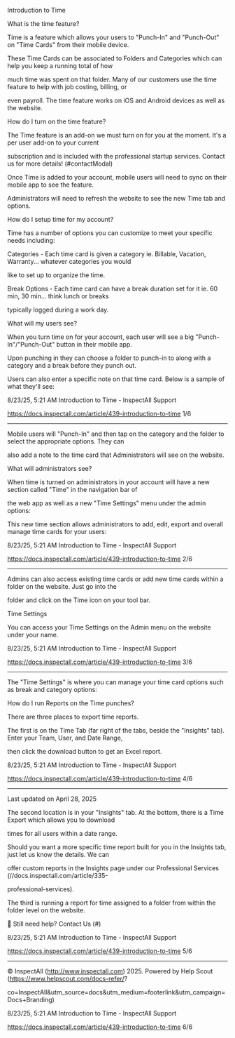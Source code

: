Introduction to Time

What is the time feature?

Time is a feature which allows your users to "Punch-In" and "Punch-Out" on "Time Cards" from their mobile device.

These Time Cards can be associated to Folders and Categories which can help you keep a running total of how

much time was spent on that folder.  Many of our customers use the time feature to help with job costing, billing, or

even payroll.  The time feature works on iOS and Android devices as well as the website.

How do I turn on the time feature?

The Time feature is an add-on we must turn on for you at the moment.  It's a per user add-on to your current

subscription and is included with the professional startup services. Contact us for more details! (#contactModal)

Once Time is added to your account, mobile users will need to sync on their mobile app to see the feature.

Administrators will need to refresh the website to see the new Time tab and options.

How do I setup time for my account?

Time has a number of options you can customize to meet your specific needs including:

Categories - Each time card is given a category ie. Billable, Vacation, Warranty... whatever categories you would

like to set up to organize the time.

Break Options - Each time card can have a break duration set for it ie. 60 min, 30 min... think lunch or breaks

typically logged during a work day.

What will my users see?

When you turn time on for your account, each user will see a big "Punch-In"/"Punch-Out" button in their mobile app.

Upon punching in they can choose a folder to punch-in to along with a category and a break before they punch out.

Users can also enter a specific note on that time card.  Below is a sample of what they'll see:

8/23/25, 5:21 AM Introduction to Time - InspectAll Support

https://docs.inspectall.com/article/439-introduction-to-time 1/6


---

Mobile users will "Punch-In" and then tap on the category and the folder to select the appropriate options.  They can

also add a note to the time card that Administrators will see on the website.

What will administrators see?

When time is turned on administrators in your account will have a new section called "Time" in the navigation bar of

the web app as well as a new "Time Settings" menu under the admin options:

This new time section allows administrators to add, edit, export and overall manage time cards for your users:

8/23/25, 5:21 AM Introduction to Time - InspectAll Support

https://docs.inspectall.com/article/439-introduction-to-time 2/6


---

Admins can also access existing time cards or add new time cards within a folder on the website. Just go into the

folder and click on the Time icon on your tool bar.

Time Settings

You can access your Time Settings on the Admin menu on the website under your name.

8/23/25, 5:21 AM Introduction to Time - InspectAll Support

https://docs.inspectall.com/article/439-introduction-to-time 3/6


---

The "Time Settings" is where you can manage your time card options such as break and category options:

How do I run Reports on the Time punches?

There are three places to export time reports.

The first is on the Time Tab (far right of the tabs, beside the "Insights" tab).  Enter your Team, User, and Date Range,

then click the download button to get an Excel report.

8/23/25, 5:21 AM Introduction to Time - InspectAll Support

https://docs.inspectall.com/article/439-introduction-to-time 4/6


---

Last updated on April 28, 2025

The second location is in your "Insights" tab.  At the bottom, there is a Time Export which allows you to download

times for all users within a date range.

Should you want a more specific time report built for you in the Insights tab, just let us know the details.  We can

offer custom reports in the Insights page under our Professional Services (//docs.inspectall.com/article/335-

professional-services).

The third is running a report for time assigned to a folder from within the folder level on the website.

 Still need help? Contact Us (#)

8/23/25, 5:21 AM Introduction to Time - InspectAll Support

https://docs.inspectall.com/article/439-introduction-to-time 5/6


---

© InspectAll (http://www.inspectall.com) 2025. Powered by Help Scout (https://www.helpscout.com/docs-refer/?

co=InspectAll&utm_source=docs&utm_medium=footerlink&utm_campaign=Docs+Branding)

8/23/25, 5:21 AM Introduction to Time - InspectAll Support

https://docs.inspectall.com/article/439-introduction-to-time 6/6

